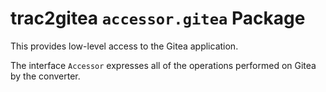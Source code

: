 # trac2gitea `accessor.gitea` Package

This provides low-level access to the Gitea application.

The interface `Accessor` expresses all of the operations performed on Gitea by the converter.